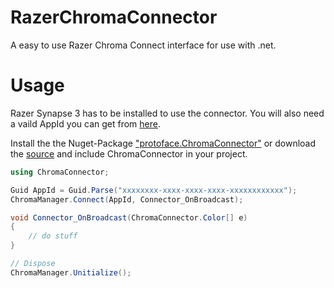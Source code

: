 # RazerChromaConnector

A easy to use Razer Chroma Connect interface for use with .net.

# Usage

Razer Synapse 3 has to be installed to use the connector. You will also need a vaild AppId you can get from [here](https://developer.razer.com/contact/).

 Install the the Nuget-Package ["protoface.ChromaConnector"](https://www.nuget.org/packages/protoface.ChromaConnector/) or download the [source](https://github.com/protoface/RazerChromaConnector) and include ChromaConnector in your project.


```cs
using ChromaConnector;

Guid AppId = Guid.Parse("xxxxxxxx-xxxx-xxxx-xxxx-xxxxxxxxxxxx");
ChromaManager.Connect(AppId, Connector_OnBroadcast);

void Connector_OnBroadcast(ChromaConnector.Color[] e)
{
    // do stuff
}

// Dispose
ChromaManager.Unitialize();

```